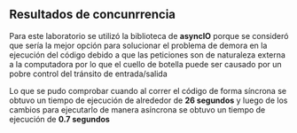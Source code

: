 ## Resultados de concunrrencia 

Para este laboratorio se utilizó la biblioteca de **asyncIO** porque se consideró que sería la mejor opción para
solucionar el problema de demora en la ejecución del código debido a que las peticiones son de naturaleza externa 
a la computadora por lo que el cuello de botella puede ser causado por un pobre control del tránsito de entrada/salida

Lo que se pudo comprobar cuando al correr el código de forma síncrona se obtuvo un tiempo de ejecución de alrededor de **26 segundos** y luego de los cambios para ejecutarlo de manera asíncrona se obtuvo un tiempo de ejecución de 
**0.7 segundos**


